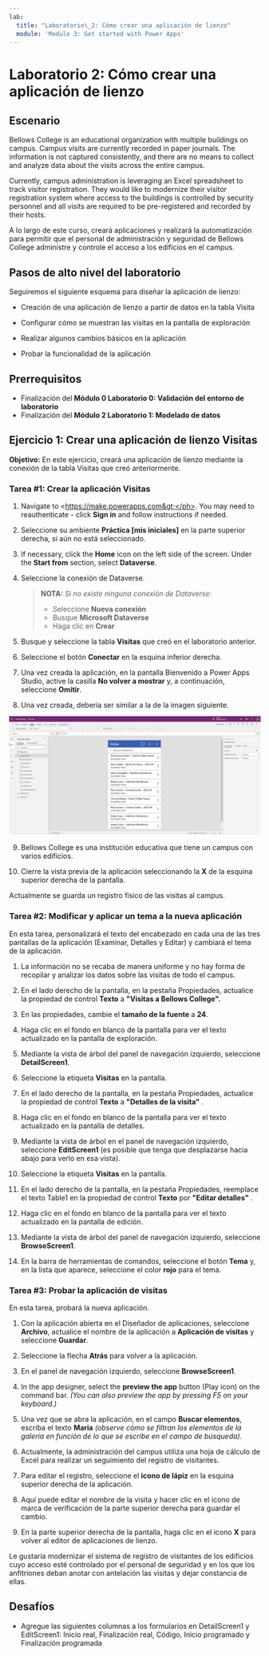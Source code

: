 ```yaml
---
lab:
  title: "Laboratorio\_2: Cómo crear una aplicación de lienzo"
  module: 'Module 3: Get started with Power Apps'
---
```


# <a name="lab-2-how-to-build-a-canvas-app"></a>Laboratorio 2: Cómo crear una aplicación de lienzo

## <a name="scenario"></a>Escenario

Bellows College is an educational organization with multiple buildings on campus. Campus visits are currently recorded in paper journals. The information is not captured consistently, and there are no means to collect and analyze data about the visits across the entire campus.

Currently, campus administration is leveraging an Excel spreadsheet to track visitor registration. They would like to modernize their visitor registration system where access to the buildings is controlled by security personnel and all visits are required to be pre-registered and recorded by their hosts.

A lo largo de este curso, creará aplicaciones y realizará la automatización para permitir que el personal de administración y seguridad de Bellows College administre y controle el acceso a los edificios en el campus.

## <a name="high-level-lab-steps"></a>Pasos de alto nivel del laboratorio

Seguiremos el siguiente esquema para diseñar la aplicación de lienzo:

- Creación de una aplicación de lienzo a partir de datos en la tabla Visita

- Configurar cómo se muestran las visitas en la pantalla de exploración

- Realizar algunos cambios básicos en la aplicación

- Probar la funcionalidad de la aplicación

## <a name="prerequisites"></a>Prerrequisitos

- Finalización del **Módulo 0 Laboratorio 0: Validación del entorno de laboratorio**
- Finalización del **Módulo 2 Laboratorio 1: Modelado de datos**

## <a name="exercise-1-create-visits-canvas-app"></a>Ejercicio 1: Crear una aplicación de lienzo Visitas

**Objetivo:** En este ejercicio, creará una aplicación de lienzo mediante la conexión de la tabla Visitas que creó anteriormente.

### <a name="task-1-create-the-visits-app"></a>Tarea \#1: Crear la aplicación Visitas

1.  Navigate to <ph id="ph1">&lt;https://make.powerapps.com&gt;</ph>. You may need to reauthenticate - click <bpt id="p1">**</bpt>Sign in<ept id="p1">**</ept> and follow instructions if needed.

2.  Seleccione su ambiente **Práctica [mis iniciales]** en la parte superior derecha, si aún no está seleccionado.

3.  If necessary, click the <bpt id="p1">**</bpt>Home<ept id="p1">**</ept> icon on the left side of the screen. Under the <bpt id="p1">**</bpt>Start from<ept id="p1">**</ept> section, select <bpt id="p2">**</bpt>Dataverse<ept id="p2">**</ept>.

4.  Seleccione la conexión de Dataverse.

    > **NOTA:** *Si no existe ninguna conexión de Dataverse:*
    > - Seleccione **Nueva conexión**
    > - Busque **Microsoft Dataverse**
    > - Haga clic en **Crear**

5.  Busque y seleccione la tabla **Visitas** que creó en el laboratorio anterior.

6.  Seleccione el botón **Conectar** en la esquina inferior derecha.

7.  Una vez creada la aplicación, en la pantalla Bienvenido a Power Apps Studio, active la casilla **No volver a mostrar** y, a continuación, seleccione **Omitir**.

8.  Una vez creada, debería ser similar a la de la imagen siguiente.

![Aplicación de lienzo creada a partir de los datos de visitas.](media/2-canvas-app-from-data.png)

9. Bellows College es una institución educativa que tiene un campus con varios edificios.

10. Cierre la vista previa de la aplicación seleccionando la **X** de la esquina superior derecha de la pantalla.

Actualmente se guarda un registro físico de las visitas al campus.

### <a name="task-2-modify-and-theme-the-newly-created-app"></a>Tarea \#2: Modificar y aplicar un tema a la nueva aplicación

En esta tarea, personalizará el texto del encabezado en cada una de las tres pantallas de la aplicación (Examinar, Detalles y Editar) y cambiará el tema de la aplicación.

1.  La información no se recaba de manera uniforme y no hay forma de recopilar y analizar los datos sobre las visitas de todo el campus.

1.  En el lado derecho de la pantalla, en la pestaña Propiedades, actualice la propiedad de control **Texto** a **"Visitas a Bellows College".**

1. En las propiedades, cambie el **tamaño de la fuente** a **24**.

1.  Haga clic en el fondo en blanco de la pantalla para ver el texto actualizado en la pantalla de exploración.

1.  Mediante la vista de árbol del panel de navegación izquierdo, seleccione **DetailScreen1**.

1.  Seleccione la etiqueta **Visitas** en la pantalla.

1.  En el lado derecho de la pantalla, en la pestaña Propiedades, actualice la propiedad de control **Texto** a **"Detalles de la visita"** .

1.  Haga clic en el fondo en blanco de la pantalla para ver el texto actualizado en la pantalla de detalles.

1.  Mediante la vista de árbol en el panel de navegación izquierdo, seleccione **EditScreen1** (es posible que tenga que desplazarse hacia abajo para verlo en esa vista).

1.  Seleccione la etiqueta **Visitas** en la pantalla.

1.  En el lado derecho de la pantalla, en la pestaña Propiedades, reemplace el texto Table1 en la propiedad de control **Texto** por **"Editar detalles"** .

1.  Haga clic en el fondo en blanco de la pantalla para ver el texto actualizado en la pantalla de edición.

1. Mediante la vista de árbol del panel de navegación izquierdo, seleccione **BrowseScreen1**.

1. En la barra de herramientas de comandos, seleccione el botón **Tema** y, en la lista que aparece, seleccione el color **rojo** para el tema.

### <a name="task-3-test-your-visits-app"></a>Tarea \#3: Probar la aplicación de visitas

En esta tarea, probará la nueva aplicación.

1.  Con la aplicación abierta en el Diseñador de aplicaciones, seleccione **Archivo**, actualice el nombre de la aplicación a **Aplicación de visitas** y seleccione **Guardar**.

2.  Seleccione la flecha **Atrás** para volver a la aplicación.

3.  En el panel de navegación izquierdo, seleccione **BrowseScreen1**.

4.  In the app designer, select the <bpt id="p1">**</bpt>preview the app<ept id="p1">**</ept> button (Play icon) on the command bar. <bpt id="p1">*</bpt>(You can also preview the app by pressing F5 on your keyboard.)<ept id="p1">*</ept>

4.  Una vez que se abra la aplicación, en el campo **Buscar elementos**, escriba el texto **Maria**
     *(observe cómo se filtran los elementos de la galería en función de lo que se escribe en el campo de búsqueda).*

5.  Actualmente, la administración del campus utiliza una hoja de cálculo de Excel para realizar un seguimiento del registro de visitantes.

6.  Para editar el registro, seleccione el **icono de lápiz** en la esquina superior derecha de la aplicación.

7.  Aquí puede editar el nombre de la visita y hacer clic en el icono de marca de verificación de la parte superior derecha para guardar el cambio.

8.  En la parte superior derecha de la pantalla, haga clic en el icono **X** para volver al editor de aplicaciones de lienzo.

Le gustaría modernizar el sistema de registro de visitantes de los edificios cuyo acceso esté controlado por el personal de seguridad y en los que los anfitriones deban anotar con antelación las visitas y dejar constancia de ellas.

## <a name="challenges"></a>Desafíos

- Agregue las siguientes columnas a los formularios en DetailScreen1 y EditScreen1: Inicio real, Finalización real, Código, Inicio programado y Finalización programada